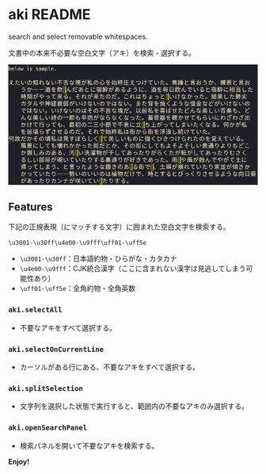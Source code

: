 # aki README

search and select removable whitespaces.

文書中の本来不必要な空白文字（アキ）を検索・選択する。

![img](images/demo.png)

## Features

下記の正規表現（にマッチする文字）に囲まれた空白文字を検索する。

```
\u3001-\u30ff\u4e00-\u9fff\uff01-\uff5e
```

+ `\u3001-\u30ff`：日本語約物・ひらがな・カタカナ
+ `\u4e00-\u9fff`：CJK統合漢字（ここに含まれない漢字は見逃してしまう可能性あり）
+ `\uff01-\uff5e`：全角約物・全角英数



### `aki.selectAll`

+ 不要なアキをすべて選択する。

### `aki.selectOnCurrentLine`

+ カーソルがある行にある、不要なアキをすべて選択する。

### `aki.splitSelection`

+ 文字列を選択した状態で実行すると、範囲内の不要なアキのみ選択する。

### `aki.openSearchPanel`

+ 検索パネルを開いて不要なアキを検索する。


**Enjoy!**
